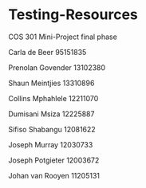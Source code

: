 # Testing-Resources
COS 301 Mini-Project final phase

Carla de Beer 95151835

Prenolan Govender 13102380

Shaun Meintjies 13310896

Collins Mphahlele 12211070

Dumisani Msiza 12225887

Sifiso Shabangu 12081622

Joseph Murray 12030733

Joseph Potgieter 12003672

Johan van Rooyen 11205131
